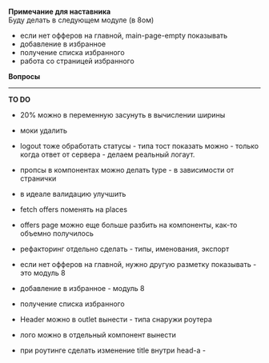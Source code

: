 **Примечание для наставника**  
Буду делать в следующем модуле (в 8ом)
- если нет офферов на главной, main-page-empty показывать
- добавление в избранное
- получение списка избранного
- работа со страницей избранного


**Вопросы**

----
**TO DO**
- 20% можно в переменную засунуть в вычислении ширины
- моки удалить

- logout тоже обработать статусы - типа тост показать можно - только когда ответ от сервера - делаем реальный логаут.


- пропсы в компонентах можно делать type - в зависимости от странички




- в идеале валидацию улучшить
- fetch offers поменять на places
- offers page можно еще больше разбить на компоненты, как-то объемно получилось

- рефакторинг отдельно сделать - типы, именования, экспорт

- если нет офферов на главной, нужно другую разметку показывать - это модуль 8
- добавление в избранное - модуль 8
- получение списка избранного

- Header можно в outlet вынести - типа снаружи роутера
- лого можно в отдельный компонент вынести
- при роутинге сделать изменение title внутри head-а - <HemletProvider>

